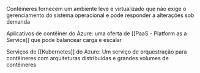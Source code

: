 Contêineres fornecem um ambiente leve e virtualizado que não exige o gerenciamento do sistema operacional e pode responder a alterações sob demanda

Aplicativos de contêiner do Azure: uma oferta de [[PaaS - Platform as a Service]] que pode balancear carga e escalar

Serviços de [[Kubernetes]] do Azure: Um serviço de orquestração para contêineres com arquiteturas distribuidas e grandes volumes de contêineres